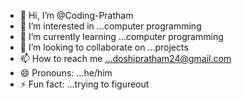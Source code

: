 - 👋 Hi, I’m @Coding-Pratham
- 👀 I’m interested in ...computer programming
- 🌱 I’m currently learning ...computer programming
- 💞️ I’m looking to collaborate on ...projects
- 📫 How to reach me ...doshipratham24@gmail.com
- 😄 Pronouns: ...he/him
- ⚡ Fun fact: ...trying to figureout

<!---
Coding-Pratham/Coding-Pratham is a ✨ special ✨ repository because its `README.md` (this file) appears on your GitHub profile.
You can click the Preview link to take a look at your changes.
--->
